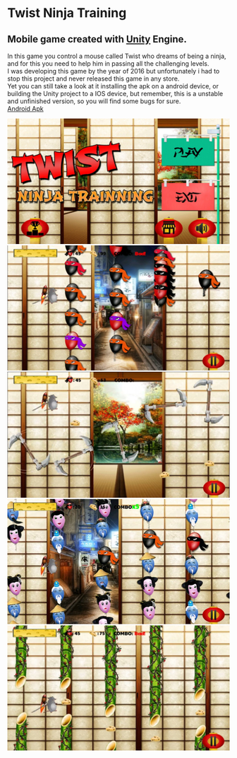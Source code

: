 # Twist Ninja Training
## Mobile game created with [Unity](https://unity.com/) Engine. 

In this game you control a mouse called Twist who dreams of being a ninja, and for this you need to help him in passing all the challenging levels.  
I was developing this game by the year of 2016 but unfortunately i had to stop this project and never released this game in any store.  
Yet you can still take a look at it installing the apk on a android device, or building the Unity project to a IOS device, but remember, this is a unstable and unfinished version, so you will find some bugs for sure.  
[Android Apk](dist/)

![Print 1](dist/print_1.jpg)
![Print 2](dist/print_2.jpg)
![Print 3](dist/print_3.jpg)
![Print 4](dist/print_4.jpg)
![Print 5](dist/print_5.jpg)
